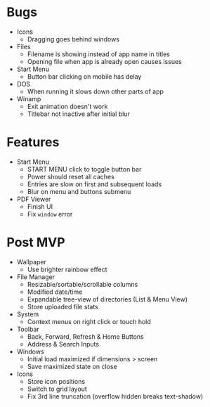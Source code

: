 # Bugs

- Icons
  - Dragging goes behind windows
- Files
  - Filename is showing instead of app name in titles
  - Opening file when app is already open causes issues
- Start Menu
  - Button bar clicking on mobile has delay
- DOS
  - When running it slows down other parts of app
- Winamp
  - Exit animation doesn't work
  - Titlebar not inactive after initial blur

# Features

- Start Menu
  - START MENU click to toggle button bar
  - Power should reset all caches
  - Entries are slow on first and subsequent loads
  - Blur on menu and buttons submenu
- PDF Viewer
  - Finish UI
  - Fix `window` error

# Post MVP

- Wallpaper
  - Use brighter rainbow effect
- File Manager
  - Resizable/sortable/scrollable columns
  - Modified date/time
  - Expandable tree-view of directories (List & Menu View)
  - Store uploaded file stats
- System
  - Context menus on right click or touch hold
- Toolbar
  - Back, Forward, Refresh & Home Buttons
  - Address & Search Inputs
- Windows
  - Initial load maximized if dimensions > screen
  - Save maximized state on close
- Icons
  - Store icon positions
  - Switch to grid layout
  - Fix 3rd line truncation (overflow hidden breaks text-shadow)
